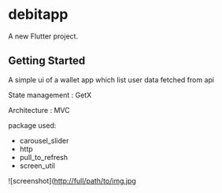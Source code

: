 # debitapp

A new Flutter project.

## Getting Started

A simple ui of a wallet app which list user data fetched from api

State management : GetX

Architecture : MVC

package used:
- carousel_slider
- http
- pull_to_refresh
- screen_util

![screenshot]([http://full/path/to/img.jpg](https://drive.google.com/file/d/1mY_FlSJNZCLibUwrIIvXypjrjcdiGqTq/view?usp=sharing "wallet app ui")
